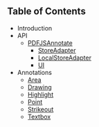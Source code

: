 ## Table of Contents

- Introduction
- API
  - [PDFJSAnnotate](https://github.com/instructure/pdf-annotate.js/blob/master/docs/api/PDFJSAnnotate.md)
    - [StoreAdapter](https://github.com/instructure/pdf-annotate.js/blob/master/docs/api/StoreAdapter.md)
    - [LocalStoreAdapter](https://github.com/instructure/pdf-annotate.js/blob/master/docs/api/LocalStoreAdapter.md)
    - [UI](https://github.com/instructure/pdf-annotate.js/blob/master/docs/api/UI.md)
- Annotations
  - [Area](https://github.com/instructure/pdf-annotate.js/blob/master/docs/annotations/Area.md)
  - [Drawing](https://github.com/instructure/pdf-annotate.js/blob/master/docs/annotations/Drawing.md)
  - [Highlight](https://github.com/instructure/pdf-annotate.js/blob/master/docs/annotations/Highlight.md)
  - [Point](https://github.com/instructure/pdf-annotate.js/blob/master/docs/annotations/Point.md)
  - [Strikeout](https://github.com/instructure/pdf-annotate.js/blob/master/docs/annotations/Strikeout.md)
  - [Textbox](https://github.com/instructure/pdf-annotate.js/blob/master/docs/annotations/Textbox.md)
